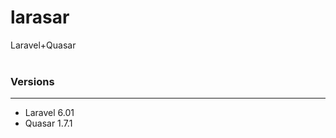 # larasar
Laravel+Quasar
<br>
<br>
<h3>
Versions
</h3>
<hr>
<ul>
<li>
Laravel 6.01
</li>
<li>
Quasar 1.7.1
</li>
</ul>
